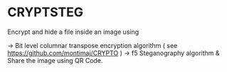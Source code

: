 # CRYPTSTEG
Encrypt and hide a file inside an image using

-> Bit level columnar transpose encryption algorithm ( see https://github.com/montimaj/CRYPTO )
-> f5 Steganography algorithm
					&
                          Share the image using QR Code.
